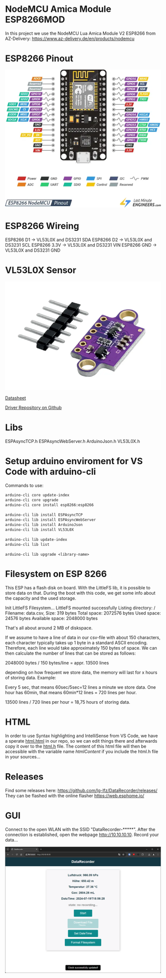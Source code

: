 # NodeMCU Amica Module ESP8266MOD

In this project we use the NodeMCU Lua Amica Module V2 ESP8266 from AZ-Delivery:
https://www.az-delivery.de/en/products/nodemcu

# ESP8266 Pinout

![Pinout](./assets/ESP8266-Pinout-NodeMCU.webp)

# ESP8266 Wireing

ESP8266 D1 -> VL53L0X and DS3231 SDA
ESP8266 D2 -> VL53L0X and DS3231 SCL
ESP8266 3.3V -> VL53L0X and DS3231 VIN
ESP8266 GND -> VL53L0X and DS3231 GND

# VL53L0X Sensor

![VL53L0X](./assets/VL53L0X.webp)

[Datasheet](./assets/VL53L0X_Time_of_Flight_Sensor_Datenblatt_AZ-Delivery_Vertriebs_GmbH.pdf)

[Driver Repository on Github](https://github.com/pololu/vl53l0x-arduino)

# Libs

ESPAsyncTCP.h
ESPAsyncWebServer.h
ArduinoJson.h
VL53L0X.h

# Setup arduino enviroment for VS Code with arduino-cli

Commands to use:

```
arduino-cli core update-index
arduino-cli core upgrade
arduino-cli core install esp8266:esp8266

arduino-cli lib install ESPAsyncTCP
arduino-cli lib install ESPAsyncWebServer
arduino-cli lib install ArduinoJson
arduino-cli lib install VL53L0X

arduino-cli lib update-index
arduino-cli lib list

arduino-cli lib upgrade <library-name>
```

# Filesystem on ESP 8266

This ESP has a flash disk on board. With the LittleFS lib, it is possible to store data on that.
During the boot with this code, we get some info about the capacity and the used storage.

Init LittleFS Filesystem...
LittleFS mounted successfully
Listing directory: /
Filename: data.csv, Size: 319 bytes
Total space:      2072576 bytes
Used space:       24576 bytes
Available space:  2048000 bytes

That's all about around 2 MB of diskspace.

If we assume to have a line of data in our csv-file with about 150 characters, each character typically takes up 1 byte in a standard ASCII encoding. Therefore, each line would take approximately 150 bytes of space. We can then calculate the number of lines that can be stored as follows:

2048000 bytes / 150 bytes/line = appr. 13500 lines

depending on how frequent we store data, the memory will last for x hours of storing data.
Example:

Every 5 sec, that means 60sec/5sec=12 lines a minute we store data.
One hour has 60min, that means 60min*12 lines = 720 lines per hour.

13500 lines / 720 lines per hour = 18,75 hours of storing data.

# HTML 

In order to use Syntax highlighting and IntelliSense from VS Code, we have a sperate [html.html](html.html) in our repo, so we can edit things there and afterwards copy it over to the [html.h](html.h) file. The content of this html file will then be accessible with the variable name *htmlContent* if you include the html.h file in your sources...

# Releases

Find some releases here: https://github.com/lg-lfz/DataRecorder/releases/
They can be flashed with the online flasher https://web.esphome.io/

# GUI

Connect to the open WLAN with the SSID "DataRecorder-*****". After the connection is established, open the webpage http://10.10.10.10. Record your data...

![Screenshot](image.png)